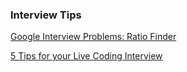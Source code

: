 ### Interview Tips

[Google Interview Problems: Ratio Finder](https://medium.com/@alexgolec/google-interview-problems-ratio-finder-d7aa8bf201e3)

[5 Tips for your Live Coding Interview](https://medium.com/revolut/5-tips-for-your-live-coding-interview-c6d5b05adf97)